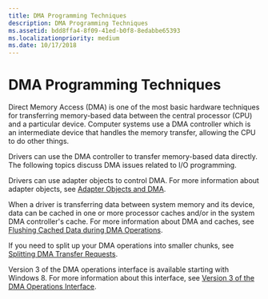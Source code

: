 ```yaml
---
title: DMA Programming Techniques
description: DMA Programming Techniques
ms.assetid: bdd8ffa4-8f09-41ed-b0f8-8edabbe65393
ms.localizationpriority: medium
ms.date: 10/17/2018
---
```


# DMA Programming Techniques


Direct Memory Access (DMA) is one of the most basic hardware techniques for transferring memory-based data between the central processor (CPU) and a particular device. Computer systems use a DMA controller which is an intermediate device that handles the memory transfer, allowing the CPU to do other things.

Drivers can use the DMA controller to transfer memory-based data directly. The following topics discuss DMA issues related to I/O programming.

Drivers can use adapter objects to control DMA. For more information about adapter objects, see [Adapter Objects and DMA](./introduction-to-adapter-objects.md).

When a driver is transferring data between system memory and its device, data can be cached in one or more processor caches and/or in the system DMA controller's cache. For more information about DMA and caches, see [Flushing Cached Data during DMA Operations](flushing-cached-data-during-dma-operations.md).

If you need to split up your DMA operations into smaller chunks, see [Splitting DMA Transfer Requests](splitting-dma-transfer-requests.md).

Version 3 of the DMA operations interface is available starting with Windows 8. For more information about this interface, see [Version 3 of the DMA Operations Interface](version-3-of-the-dma-operations-interface.md).

 

